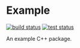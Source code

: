 # Example

[![build status](https://img.shields.io/github/actions/workflow/status/threeal/cpp/build.yml?branch=main)](https://github.com/threeal/cpp/actions/workflows/build.yml)
[![test status](https://img.shields.io/github/actions/workflow/status/threeal/cpp/test.yml?label=test&branch=main)](https://github.com/threeal/cpp/actions/workflows/test.yml)

An example C++ package.
